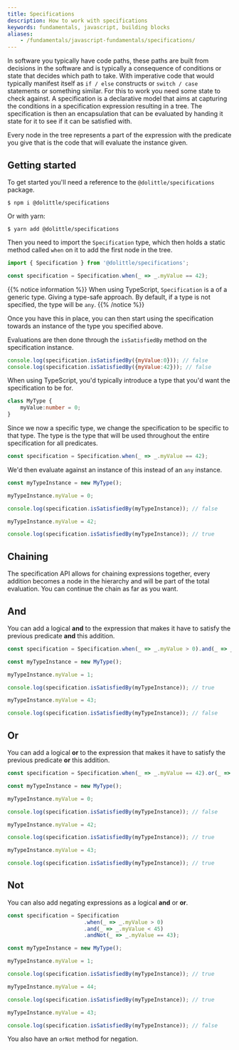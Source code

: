 ```yaml
---
title: Specifications
description: How to work with specifications
keywords: fundamentals, javascript, building blocks
aliases:
    - /fundamentals/javascript-fundamentals/specifications/
---
```

In software you typically have code paths, these paths are built from decisions in
the software and is typically a consequence of conditions or state that decides
which path to take. With imperative code that would typically manifest itself as
`if / else` constructs or `switch / case` statements or something similar.
For this to work you need some state to check against. A specification is a
declarative model that aims at capturing the conditions in a specification expression
resulting in a tree. The specification is then an encapsulation that can be evaluated
by handing it state for it to see if it can be satisfied with.

Every node in the tree represents a part of the expression with the predicate you
give that is the code that will evaluate the instance given.

## Getting started

To get started you'll need a reference to the `@dolittle/specifications` package.

```shell
$ npm i @dolittle/specifications
```

Or with yarn:

```shell
$ yarn add @dolittle/specifications
```

Then you need to import the `Specification` type, which then holds a static method
called `when` on it to add the first node in the tree.

```javascript
import { Specification } from '@dolittle/specifications';

const specification = Specification.when(_ => _.myValue == 42);
```

{{% notice information %}}
When using TypeScript, `Specification` is a of a generic type. Giving a type-safe
approach. By default, if a type is not specified, the type will be `any`.
{{% /notice %}}

Once you have this in place, you can then start using the specification towards an
instance of the type you specified above.

Evaluations are then done through the `isSatisfiedBy` method on the specification
instance.

```javascript
console.log(specification.isSatisfiedBy({myValue:0})); // false
console.log(specification.isSatisfiedBy({myValue:42})); // false
```

When using TypeScript, you'd typically introduce a type that you'd want the
specification to be for.

```typescript
class MyType {
    myValue:number = 0;
}
```

Since we now a specific type, we change the specification to be specific to that type.
The type is the type that will be used throughout the entire specification for all
predicates.

```typescript
const specification = Specification.when(_ => _.myValue == 42);
```

We'd then evaluate against an instance of this instead of an `any` instance.

```typescript
const myTypeInstance = new MyType();

myTypeInstance.myValue = 0;

console.log(specification.isSatisfiedBy(myTypeInstance)); // false

myTypeInstance.myValue = 42;

console.log(specification.isSatisfiedBy(myTypeInstance)); // true
```

## Chaining

The specification API allows for chaining expressions together, every addition becomes a
node in the hierarchy and will be part of the total evaluation. You can continue the chain
as far as you want.

## And

You can add a logical **and** to the expression that makes it have to satisfy the previous
predicate **and** this addition.

```typescript
const specification = Specification.when(_ => _.myValue > 0).and(_ => _.myValue < 43);

const myTypeInstance = new MyType();

myTypeInstance.myValue = 1;

console.log(specification.isSatisfiedBy(myTypeInstance)); // true

myTypeInstance.myValue = 43;

console.log(specification.isSatisfiedBy(myTypeInstance)); // false
```

## Or

You can add a logical **or** to the expression that makes it have to satisfy the previous
predicate **or** this addition.

```typescript
const specification = Specification.when(_ => _.myValue == 42).or(_ => _.myValue == 43);

const myTypeInstance = new MyType();

myTypeInstance.myValue = 0;

console.log(specification.isSatisfiedBy(myTypeInstance)); // false

myTypeInstance.myValue = 42;

console.log(specification.isSatisfiedBy(myTypeInstance)); // true

myTypeInstance.myValue = 43;

console.log(specification.isSatisfiedBy(myTypeInstance)); // true
```

## Not

You can also add negating expressions as a logical **and** or **or**.

```typescript
const specification = Specification
                        .when(_ => _.myValue > 0)
                        .and(_ => _.myValue < 45)
                        .andNot(_ => _.myValue == 43);

const myTypeInstance = new MyType();

myTypeInstance.myValue = 1;

console.log(specification.isSatisfiedBy(myTypeInstance)); // true

myTypeInstance.myValue = 44;

console.log(specification.isSatisfiedBy(myTypeInstance)); // true

myTypeInstance.myValue = 43;

console.log(specification.isSatisfiedBy(myTypeInstance)); // false
```

You also have an `orNot` method for negation.
